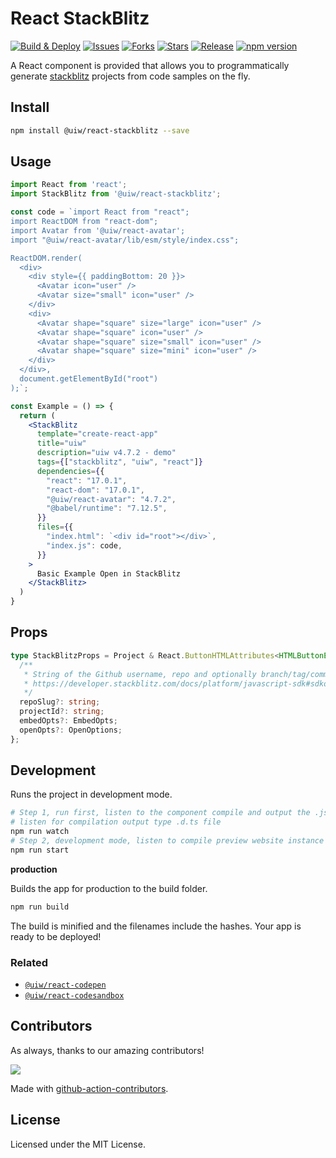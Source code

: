 React StackBlitz
===

<!--dividing-->

[![Build & Deploy](https://github.com/uiwjs/react-stackblitz/actions/workflows/ci.yml/badge.svg)](https://github.com/uiwjs/react-stackblitz/actions/workflows/ci.yml)
[![Issues](https://img.shields.io/github/issues/uiwjs/react-stackblitz.svg)](https://github.com/uiwjs/react-stackblitz/issues)
[![Forks](https://img.shields.io/github/forks/uiwjs/react-stackblitz.svg)](https://github.com/uiwjs/react-stackblitz/network)
[![Stars](https://img.shields.io/github/stars/uiwjs/react-stackblitz.svg)](https://github.com/uiwjs/react-stackblitz/stargazers)
[![Release](https://img.shields.io/github/release/uiwjs/react-stackblitz)](https://github.com/uiwjs/react-stackblitz/releases)
[![npm version](https://img.shields.io/npm/v/@uiw/react-stackblitz.svg)](https://www.npmjs.com/package/@uiw/react-stackblitz)

A React component is provided that allows you to programmatically generate [stackblitz](https://stackblitz.com/) projects from code samples on the fly.

## Install

```bash
npm install @uiw/react-stackblitz --save
```

## Usage

```jsx
import React from 'react';
import StackBlitz from '@uiw/react-stackblitz';

const code = `import React from "react";
import ReactDOM from "react-dom";
import Avatar from '@uiw/react-avatar';
import "@uiw/react-avatar/lib/esm/style/index.css";

ReactDOM.render(
  <div>
    <div style={{ paddingBottom: 20 }}>
      <Avatar icon="user" />
      <Avatar size="small" icon="user" />
    </div>
    <div>
      <Avatar shape="square" size="large" icon="user" />
      <Avatar shape="square" icon="user" />
      <Avatar shape="square" size="small" icon="user" />
      <Avatar shape="square" size="mini" icon="user" />
    </div>
  </div>,
  document.getElementById("root")
);`;

const Example = () => {
  return (
    <StackBlitz
      template="create-react-app"
      title="uiw"
      description="uiw v4.7.2 - demo"
      tags={["stackblitz", "uiw", "react"]}
      dependencies={{
        "react": "17.0.1",
        "react-dom": "17.0.1",
        "@uiw/react-avatar": "4.7.2",
        "@babel/runtime": "7.12.5",
      }}
      files={{
        "index.html": `<div id="root"></div>`,
        "index.js": code,
      }}
    >
      Basic Example Open in StackBlitz
    </StackBlitz>
  )
}
```

## Props

```typescript
type StackBlitzProps = Project & React.ButtonHTMLAttributes<HTMLButtonElement> & {
  /**
   * String of the Github username, repo and optionally branch/tag/commit.
   * https://developer.stackblitz.com/docs/platform/javascript-sdk#sdkopengithubprojectreposlug-opts
   */
  repoSlug?: string;
  projectId?: string;
  embedOpts?: EmbedOpts;
  openOpts?: OpenOptions;
};
```

## Development

Runs the project in development mode.  

```bash
# Step 1, run first, listen to the component compile and output the .js file
# listen for compilation output type .d.ts file
npm run watch
# Step 2, development mode, listen to compile preview website instance
npm run start
```

**production**

Builds the app for production to the build folder.

```bash
npm run build
```

The build is minified and the filenames include the hashes.
Your app is ready to be deployed!

### Related

- [`@uiw/react-codepen`](https://github.com/uiwjs/react-codepen)
- [`@uiw/react-codesandbox`](https://github.com/uiwjs/react-codesandbox)

## Contributors

As always, thanks to our amazing contributors!

<a href="https://github.com/uiwjs/react-codepen/graphs/contributors">
  <img src="https://uiwjs.github.io/react-codepen/CONTRIBUTORS.svg" />
</a>

Made with [github-action-contributors](https://github.com/jaywcjlove/github-action-contributors).

## License

Licensed under the MIT License.
